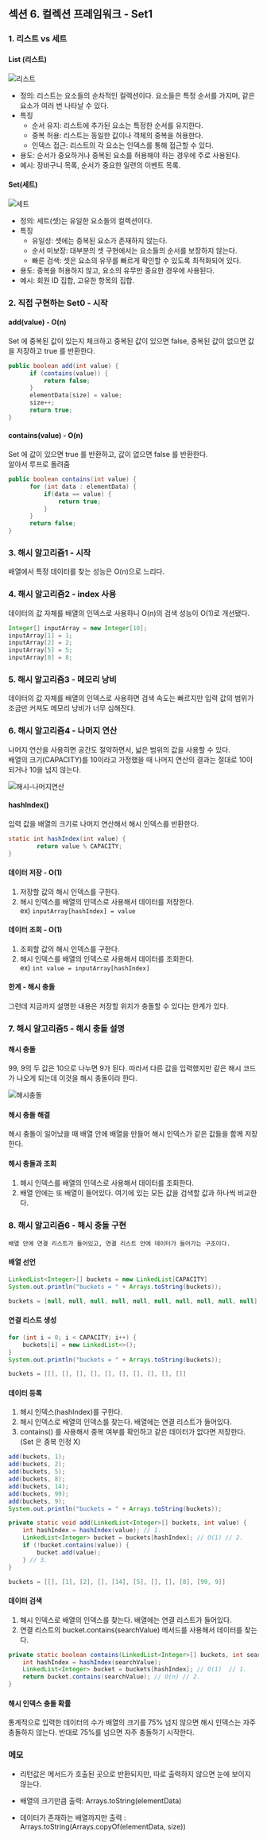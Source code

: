 ## 섹션 6. 컬렉션 프레임워크 - Set1

### 1. 리스트 vs 세트

#### List (리스트)
![리스트](https://github.com/user-attachments/assets/e0a10280-631e-4d17-a449-07381587dd4a)
- 정의: 리스트는 요소들의 순차적인 컬렉션이다. 요소들은 특정 순서를 가지며, 같은 요소가 여러 번 나타날 수 있다.
- 특징 
  - 순서 유지: 리스트에 추가된 요소는 특정한 순서를 유지한다.
  - 중복 허용: 리스트는 동일한 값이나 객체의 중복을 허용한다.
  - 인덱스 접근: 리스트의 각 요소는 인덱스를 통해 접근할 수 있다.
- 용도: 순서가 중요하거나 중복된 요소를 허용해야 하는 경우에 주로 사용된다.
- 예시: 장바구니 목록, 순서가 중요한 일련의 이벤트 목록.

#### Set(세트)
![세트](https://github.com/user-attachments/assets/f4aca55e-f5ee-4eaf-8d68-e1488271de49)
- 정의: 세트(셋)는 유일한 요소들의 컬렉션이다.
- 특징
  - 유일성: 셋에는 중복된 요소가 존재하지 않는다.
  - 순서 미보장: 대부분의 셋 구현에서는 요소들의 순서를 보장하지 않는다.
  - 빠른 검색: 셋은 요소의 유무를 빠르게 확인할 수 있도록 최적화되어 있다.
- 용도: 중복을 허용하지 않고, 요소의 유무만 중요한 경우에 사용된다.
- 예시: 회원 ID 집합, 고유한 항목의 집합.


### 2. 직접 구현하는 Set0 - 시작
 #### add(value) - O(n)
Set 에 중복된 값이 있는지 체크하고 중복된 값이 있으면 false, 중복된 값이 없으면 값을 저장하고 true 를 반환한다. 
```java
public boolean add(int value) {
      if (contains(value)) {
          return false;
      }
      elementData[size] = value;
      size++;
      return true;
}
```

#### contains(value) - O(n)
Set 에 값이 있으면 true 를 반환하고, 값이 없으면 false 를 반환한다.  
알아서 루프로 돌려줌
```java
public boolean contains(int value) {
      for (int data : elementData) {
          if(data == value) {
              return true;
          }
      }
      return false;
}
```

### 3. 해시 알고리즘1 - 시작
배열에서 특정 데이터를 찾는 성능은 O(n)으로 느리다.


### 4. 해시 알고리즘2 - index 사용
데이터의 값 자체를 배열의 인덱스로 사용하니 O(n)의 검색 성능이 O(1)로 개선됐다.
```java
Integer[] inputArray = new Integer[10];
inputArray[1] = 1;
inputArray[2] = 2;
inputArray[5] = 5;
inputArray[8] = 8;
```

### 5. 해시 알고리즘3 - 메모리 낭비
데이터의 값 자체를 배열의 인덱스로 사용하면 검색 속도는 빠르지만 입력 값의 범위가 조금만 커져도 메모리 낭비가 너무 심해진다.

### 6. 해시 알고리즘4 - 나머지 연산
나머지 연산을 사용히면 공간도 절약하면서, 넓은 범위의 값을 사용할 수 있다.   
배열의 크기(CAPACITY)를 10이라고 가정했을 때 나머지 연산의 결과는 절대로 10이 되거나 10을 넘지 않는다.

![해시-나머지연산](https://github.com/user-attachments/assets/ab98db3a-dba5-43ec-ba5e-9e9931b12ca4)

#### hashIndex()
입력 값을 배열의 크기로 나머지 연산해서 해시 인덱스를 반환한다.
```java
static int hashIndex(int value) {
        return value % CAPACITY; 
}
```

#### 데이터 저장 - O(1)
1. 저장할 값의 해시 인덱스를 구한다.
2. 해시 인덱스를 배열의 인덱스로 사용해서 데이터를 저장한다.   
   ex) `inputArray[hashIndex] = value`

#### 데이터 조회 - O(1)
1. 조회할 값의 해시 인덱스를 구한다.
2. 해시 인덱스를 배열의 인덱스로 사용해서 데이터를 조회한다.  
   ex) `int value = inputArray[hashIndex]`

#### 한계 - 해시 충돌
그런데 지금까지 설명한 내용은 저장할 위치가 충돌할 수 있다는 한계가 있다.
   
### 7. 해시 알고리즘5 - 해시 충돌 설명
#### 해시 충돌 
99, 9의 두 값은 10으로 나누면 9가 된다. 따라서 다른 값을 입력했지만 같은 해시 코드가 나오게 되는데 이것을 해시 충돌이라 한다.

![해시충돌](https://github.com/user-attachments/assets/c69f0c80-3711-4a11-bbaf-462091dd0e62)

#### 해시 충돌 해결
해시 충돌이 일어났을 때 배열 안에 배열을 만들어 해시 인덱스가 같은 값들을 함께 저장한다.

#### 해시 충돌과 조회
1. 해시 인덱스를 배열의 인덱스로 사용해서 데이터를 조회한다.
2. 배열 안에는 또 배열이 들어있다. 여기에 있는 모든 값을 검색할 값과 하나씩 비교한다.


### 8. 해시 알고리즘6 - 해시 충돌 구현
`배열 안에 연결 리스트가 들어있고, 연결 리스트 안에 데이터가 들어가는 구조이다.`

#### 배열 선언
```java
LinkedList<Integer>[] buckets = new LinkedList[CAPACITY]
System.out.println("buckets = " + Arrays.toString(buckets));
```
```java
buckets = [null, null, null, null, null, null, null, null, null, null]
```

#### 연결 리스트 생성
```java
for (int i = 0; i < CAPACITY; i++) {
    buckets[i] = new LinkedList<>();
}
System.out.println("buckets = " + Arrays.toString(buckets));
```
```java
buckets = [[], [], [], [], [], [], [], [], [], []]
```

#### 데이터 등록
1. 해시 인덱스(hashIndex)를 구한다.
2. 해시 인덱스로 배열의 인덱스를 찾는다. 배열에는 연결 리스트가 들어있다.
3. contains() 를 사용해서 중복 여부를 확인하고 같은 데이터가 없다면 저장한다. (Set 은 중복 인정 X)
```java
add(buckets, 1);
add(buckets, 2);
add(buckets, 5);
add(buckets, 8);
add(buckets, 14);
add(buckets, 99);
add(buckets, 9);
System.out.println("buckets = " + Arrays.toString(buckets));

private static void add(LinkedList<Integer>[] buckets, int value) {
    int hashIndex = hashIndex(value); // 1.
    LinkedList<Integer> bucket = buckets[hashIndex]; // O(1) // 2.
    if (!bucket.contains(value)) { 
        bucket.add(value);  
    } // 3.
}
```
```java
buckets = [[], [1], [2], [], [14], [5], [], [], [8], [99, 9]]
```

#### 데이터 검색
1. 해시 인덱스로 배열의 인덱스를 찾는다. 배열에는 연결 리스트가 들어있다.
2. 연결 리스트의 bucket.contains(searchValue) 메서드를 사용해서 데이터를 찾는다.
```java
private static boolean contains(LinkedList<Integer>[] buckets, int searchValue) {
    int hashIndex = hashIndex(searchValue); 
    LinkedList<Integer> bucket = buckets[hashIndex]; // O(1)  // 1.
    return bucket.contains(searchValue); // O(n) // 2.
}
```

#### 해시 인덱스 충돌 확률
통계적으로 입력한 데이터의 수가 배열의 크기를 75% 넘지 않으면 해시 인덱스는 자주 충돌하지 않는다. 반대로 75%를 넘으면 자주 충돌하기 시작한다.








### 메모
- 리턴값은 메서드가 호출된 곳으로 반환되지만, 따로 출력하지 않으면 눈에 보이지 않는다.

- 배열의 크기만큼 출력: Arrays.toString(elementData)
- 데이터가 존재하는 배열까지만 출력 : Arrays.toString(Arrays.copyOf(elementData, size))
